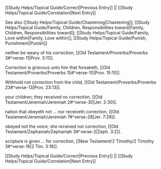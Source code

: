[[Study Helps/Topical Guide/Correct|Previous Entry]]  ||  [[Study Helps/Topical Guide/Correlation|Next Entry]]

 See also [[Study Helps/Topical Guide/Chastening|Chastening]]; [[Study Helps/Topical Guide/Family, Children, Responsibilities toward|Family, Children, Responsibilities toward]]; [[Study Helps/Topical Guide/Family, Love within|Family, Love within]]; [[Study Helps/Topical Guide/Punish, Punishment|Punish]]

 neither be weary of his correction, [[Old Testament/Proverbs/Proverbs 3#^verse-11|Prov. 3:11]].

 Correction is grievous unto him that forsaketh, [[Old Testament/Proverbs/Proverbs 15#^verse-10|Prov. 15:10]].

 Withhold not correction from the child, [[Old Testament/Proverbs/Proverbs 23#^verse-13|Prov. 23:13]].

 your children; they received no correction, [[Old Testament/Jeremiah/Jeremiah 2#^verse-30|Jer. 2:30]].

 nation that obeyeth not ... nor receiveth correction, [[Old Testament/Jeremiah/Jeremiah 7#^verse-28|Jer. 7:28]].

 obeyed not the voice; she received not correction, [[Old Testament/Zephaniah/Zephaniah 3#^verse-2|Zeph. 3:2]].

 scripture is given ... for correction, [[New Testament/2 Timothy/2 Timothy 3#^verse-16|2 Tim. 3:16]].

[[Study Helps/Topical Guide/Correct|Previous Entry]]  ||  [[Study Helps/Topical Guide/Correlation|Next Entry]]